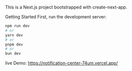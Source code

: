 This is a Next.js project bootstrapped with create-next-app.

Getting Started
First, run the development server:

```bash
npm run dev
# or
yarn dev
# or
pnpm dev
# or
bun dev
```

live Demo: 
https://notification-center-74um.vercel.app/

